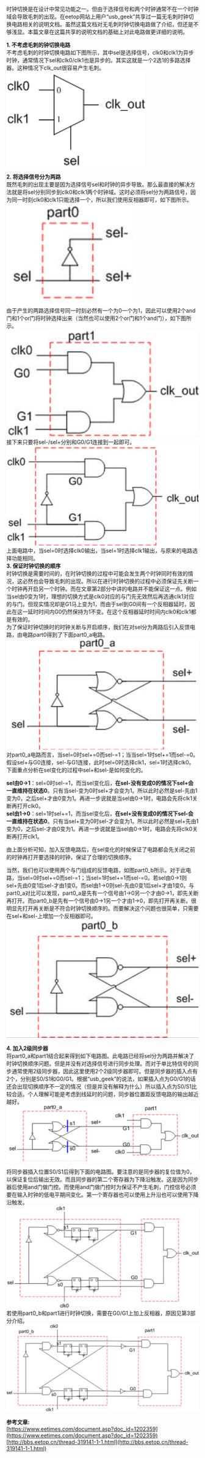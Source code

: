 时钟切换是在设计中常见功能之一。但由于选择信号和两个时钟通常不在一个时钟域会导致毛刺的出现。在eetop网站上用户“usb_geek”共享过一篇无毛刺时钟切换电路相关的说明文档。虽然这篇文档对无毛刺时钟切换电路做了介绍，但还是不够浅显。本篇文章在这篇共享的说明文档的基础上对此电路做更详细的说明。     

**1. 不考虑毛刺的钟切换电路**  
不考虑毛刺的时钟切换电路如下图所示，其中sel是选择信号，clk0和clk1为异步时钟，通常情况下sel和clk0/clk1也是异步的。其实这就是一个2选1的多路选择器。这种情况下clk_out很容易产生毛刺。        
![不考虑毛刺的时钟切换](https://raw.githubusercontent.com/zhxiaoq9/WeChat/master/ClassicalCircuitDesign_ClockSwitch/images/basic_switch.PNG "不考虑毛刺的时钟切换")  

**2. 将选择信号分为两路**     
既然毛刺的出现主要是因为选择信号sel和时钟的异步导致。那么最直接的解决方法就是将sel分别同步到clk0和clk1两个时钟域。这时必须将sel分为两路信号，因为同一时刻clk0和clk1只能选择一个，所以我们使用反相器即可，如下图所示。  
![part0](https://raw.githubusercontent.com/zhxiaoq9/WeChat/master/ClassicalCircuitDesign_ClockSwitch/images/part0.PNG "选择信号分为两路")       
由于产生的两路选择信号同一时刻必然有一个为0一个为1，因此可以使用2个and门和1个or门将时钟选择出来（当然也可以使用2个or门和1个and门），如下图所示。     
![part1](https://raw.githubusercontent.com/zhxiaoq9/WeChat/master/ClassicalCircuitDesign_ClockSwitch/images/part1.PNG "part1")       
接下来只要将sel-/sel+分别和G0/G1连接到一起即可。     
![选择信号分为两路](https://raw.githubusercontent.com/zhxiaoq9/WeChat/master/ClassicalCircuitDesign_ClockSwitch/images/advance_switch.PNG "选择信号分为两路")    
上面电路中，当sel=0时选择clk0输出，当sel=1时选择clk1输出，与原来的电路选择功能相同。         
**3. 保证时钟切换的顺序**      
时钟切换是需要时间的，在时钟切换的过程中可能会发生两个时钟同时有效的情况，这必然也会导致毛刺的出现。所以在进行时钟切换的过程中必须保证先关断一个时钟再开启另一个时钟。而在文章第2部分中讲的电路并不能保证这一点。例如当sel由0变为1时，理想的切换方式是clk0对应的与门先无效然后再选通clk1对应的与门。但现实情况却是G1马上变为1，而由于sel到G0间有一个反相器延时，因此在这一延时时间内G0仍然保持为1不变。在这个反相器延时时间内clk0和clk1都是有效的。     
为了保证时钟切换时的时钟关断与开启顺序，我们在对sel分为两路后引入反馈电路，由电路part0得到了下面part0_a电路。       
![part0_a](https://raw.githubusercontent.com/zhxiaoq9/WeChat/master/ClassicalCircuitDesign_ClockSwitch/images/part0_a.PNG "part0_a")     
对part0_a电路而言，当sel=0时sel+=0而sel-=1；当当sel=1时sel+=1而sel-=0。假设sel+与G0连接，sel-与G1连接，此时sel=0时选择clk1，sel=1时选择clk0。下面重点分析在sel变化的过程中sel+和sel-是如何变化的。    

**sel由0->1**：sel=0时sel-=1，而当sel变化后，**在sel-没有变成0的情况下sel+会一直维持在状态0**。只有当sel-变为0时sel+才会变为1。所以此时必然是sel-先由1变为0，之后sel+才由0变为1。再进一步说就是当sel由0->1时，电路会先将clk1关断再打开clk0。       
**sel由1->0**：sel=1时sel+=1，而当sel变化后，**在sel+没有变成0的情况下sel-会一直维持在状态0**。只有当sel+变为0时sel-才会变为1。所以此时必然是sel+先由1变为0，之后sel-才由0变为1。再进一步说就是当sel由0->1时，电路会先将clk0关断再打开clk1。      

由上面分析可知，加入反馈电路后，在sel变化的时候保证了电路都会先关闭之前的时钟再打开要选择的时钟，保证了合理的切换顺序。        

当然，我们也可以使用两个与门组成的反馈电路，如图part0_b所示。对于此电路，当sel=0时sel+=0而sel-=1；当sel=1时sel+=1而sel-=0。若sel由0->1则sel+先由0变1后sel-才由1变0。而sel由1->0则sel-先由0变1后sel+才由1变0。与part0_a对比可以发现，part0_a是先有一个信号由1->0另一个才由0->1，即先关断再打开。而part0_b是先有一个信号由0->1另一个才由1->0，即先打开再关断。很明显先打开再关断是不符合时钟切换顺序的。而要解决这个问题也很简单，只需要在sel+和sel-上增加一个反相器即可。          
![part0_b](https://raw.githubusercontent.com/zhxiaoq9/WeChat/master/ClassicalCircuitDesign_ClockSwitch/images/part0_b.PNG "part0_b")     

**4. 加入2级同步器**      
将part0_a和part1结合起来得到如下电路图。此电路已经将sel分为两路并解决了时钟切换顺序问题。但是并没有对选择信号进行同步处理。而对于单比特信号的同步通常使用2级同步器，因此这里使用2个2级同步器即可。但是同步器的插入点有2个，分别是S0/S1和G0/G1。根据“usb_geek”的说法，如果插入点为G0/G1的话还会出现切换顺序不一定的情况（但是并没有解释为什么）所以插入点为S0/S1比较合适。个人理解可能是考虑到线延时的问题，同步器位置距反馈电路的输出越近越好。
![part0_a_part1](https://raw.githubusercontent.com/zhxiaoq9/WeChat/master/ClassicalCircuitDesign_ClockSwitch/images/part0_a_part1.PNG "part0_a_part1")

将同步器插入位置S0/S1后得到下面的电路图。要注意的是同步器的复位值为0，以保证复位后输出无效。而且同步器的第二个寄存器为下降沿触发。这是因为同步器后使用and门做门控。而使用and门做门控时为保证不产生毛刺，门控信号必须要在输入时钟的低电平期间变化。第一个寄存器也可以使用上升沿也可以使用下降沿触发。       
![noglitch_switch_a](https://raw.githubusercontent.com/zhxiaoq9/WeChat/master/ClassicalCircuitDesign_ClockSwitch/images/noglitch_switch_a.PNG "noglitch_switch_a")         
若使用part0_b和part1进行时钟切换，需要在G0/G1上加上反相器，原因见第3部分介绍。
![noglitch_switch_b](https://raw.githubusercontent.com/zhxiaoq9/WeChat/master/ClassicalCircuitDesign_ClockSwitch/images/noglitch_switch_b.PNG "noglitch_switch_b")         

**参考文章:**    
[https://www.eetimes.com/document.asp?doc_id=1202359](https://www.eetimes.com/document.asp?doc_id=1202359)      
[http://bbs.eetop.cn/thread-319141-1-1.html](http://bbs.eetop.cn/thread-319141-1-1.html)   